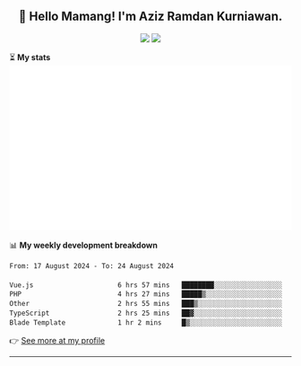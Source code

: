 <h2 align="center">👋 Hello Mamang! I'm Aziz Ramdan Kurniawan.</h2>  
<p align="center">
  <img src="https://komarev.com/ghpvc/?username=azizramdan">
  <img src="https://wakatime.com/badge/user/90056fa0-4c31-4eca-954e-2a3ac05896f9.svg">
</p>
    
⏳ **My stats**  
![](https://raw.githubusercontent.com/azizramdan/github-stats/master/generated/overview.svg#gh-dark-mode-only)

📊 **My weekly development breakdown**
<!--START_SECTION:waka-->

```txt
From: 17 August 2024 - To: 24 August 2024

Vue.js                     6 hrs 57 mins   ████████░░░░░░░░░░░░░░░░░   32.32 %
PHP                        4 hrs 27 mins   █████▒░░░░░░░░░░░░░░░░░░░   20.76 %
Other                      2 hrs 55 mins   ███▒░░░░░░░░░░░░░░░░░░░░░   13.59 %
TypeScript                 2 hrs 25 mins   ██▓░░░░░░░░░░░░░░░░░░░░░░   11.25 %
Blade Template             1 hr 2 mins     █▒░░░░░░░░░░░░░░░░░░░░░░░   04.83 %
```

<!--END_SECTION:waka-->
👉 [See more at my profile](https://wakatime.com/@azizramdan)
***
